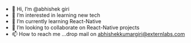 - 👋 Hi, I’m @abhishek giri
- 👀 I’m interested in learning new tech
- 🌱 I’m currently learning React-Native
- 💞️ I’m looking to collaborate on React-Native projects
- 📫 How to reach me ...drop mail on abhishekkumargiri@externlabs.com

<!---
abhishekexternlabs/abhishekexternlabs is a ✨ special ✨ repository because its `README.md` (this file) appears on your GitHub profile.
You can click the Preview link to take a look at your changes.
--->
